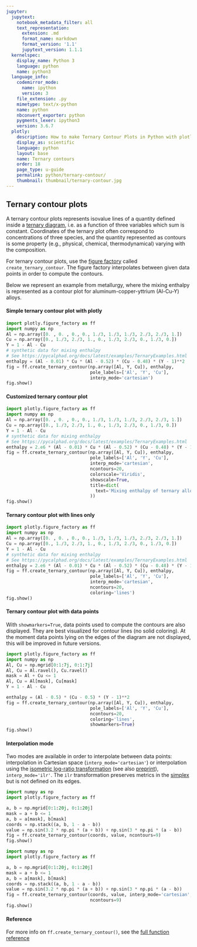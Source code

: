 ```yaml
---
jupyter:
  jupytext:
    notebook_metadata_filter: all
    text_representation:
      extension: .md
      format_name: markdown
      format_version: '1.1'
      jupytext_version: 1.1.1
  kernelspec:
    display_name: Python 3
    language: python
    name: python3
  language_info:
    codemirror_mode:
      name: ipython
      version: 3
    file_extension: .py
    mimetype: text/x-python
    name: python
    nbconvert_exporter: python
    pygments_lexer: ipython3
    version: 3.6.7
  plotly:
    description: How to make Ternary Contour Plots in Python with plotly
    display_as: scientific
    language: python
    layout: base
    name: Ternary contours
    order: 18
    page_type: u-guide
    permalink: python/ternary-contour/
    thumbnail: thumbnail/ternary-contour.jpg
---
```


## Ternary contour plots


A ternary contour plots represents isovalue lines of a quantity defined inside a [ternary diagram](https://en.wikipedia.org/wiki/Ternary_plot), i.e. as a function of three variables which sum is constant. Coordinates of the ternary plot often correspond to concentrations of three species, and the quantity represented as contours is some property (e.g., physical, chemical, thermodynamical) varying with the composition.

For ternary contour plots, use the [figure factory](figure-factories.md) called ``create_ternary_contour``. The figure factory interpolates between given data points in order to compute the contours.

Below we represent an example from metallurgy, where the mixing enthalpy is represented as a contour plot for aluminum-copper-yttrium (Al-Cu-Y) alloys.

#### Simple ternary contour plot with plotly

```python
import plotly.figure_factory as ff
import numpy as np
Al = np.array([0. , 0. , 0., 0., 1./3, 1./3, 1./3, 2./3, 2./3, 1.])
Cu = np.array([0., 1./3, 2./3, 1., 0., 1./3, 2./3, 0., 1./3, 0.])
Y = 1 - Al - Cu
# synthetic data for mixing enthalpy
# See https://pycalphad.org/docs/latest/examples/TernaryExamples.html
enthalpy = (Al - 0.01) * Cu * (Al - 0.52) * (Cu - 0.48) * (Y - 1)**2
fig = ff.create_ternary_contour(np.array([Al, Y, Cu]), enthalpy,
                                pole_labels=['Al', 'Y', 'Cu'],
                                interp_mode='cartesian')
fig.show()
```

#### Customized ternary contour plot

```python
import plotly.figure_factory as ff
import numpy as np
Al = np.array([0. , 0. , 0., 0., 1./3, 1./3, 1./3, 2./3, 2./3, 1.])
Cu = np.array([0., 1./3, 2./3, 1., 0., 1./3, 2./3, 0., 1./3, 0.])
Y = 1 - Al - Cu
# synthetic data for mixing enthalpy
# See https://pycalphad.org/docs/latest/examples/TernaryExamples.html
enthalpy = 2.e6 * (Al - 0.01) * Cu * (Al - 0.52) * (Cu - 0.48) * (Y - 1)**2 - 5000
fig = ff.create_ternary_contour(np.array([Al, Y, Cu]), enthalpy,
                                pole_labels=['Al', 'Y', 'Cu'],
                                interp_mode='cartesian',
                                ncontours=20,
                                colorscale='Viridis',
                                showscale=True,
                                title=dict(
                                  text='Mixing enthalpy of ternary alloy'
                                ))
fig.show()
```

#### Ternary contour plot with lines only

```python
import plotly.figure_factory as ff
import numpy as np
Al = np.array([0. , 0. , 0., 0., 1./3, 1./3, 1./3, 2./3, 2./3, 1.])
Cu = np.array([0., 1./3, 2./3, 1., 0., 1./3, 2./3, 0., 1./3, 0.])
Y = 1 - Al - Cu
# synthetic data for mixing enthalpy
# See https://pycalphad.org/docs/latest/examples/TernaryExamples.html
enthalpy = 2.e6 * (Al - 0.01) * Cu * (Al - 0.52) * (Cu - 0.48) * (Y - 1)**2 - 5000
fig = ff.create_ternary_contour(np.array([Al, Y, Cu]), enthalpy,
                                pole_labels=['Al', 'Y', 'Cu'],
                                interp_mode='cartesian',
                                ncontours=20,
                                coloring='lines')
fig.show()
```

#### Ternary contour plot with data points

With `showmarkers=True`, data points used to compute the contours are also displayed. They are best visualized for contour lines (no solid coloring). At the moment data points lying on the edges of the diagram are not displayed, this will be improved in future versions.

```python
import plotly.figure_factory as ff
import numpy as np
Al, Cu = np.mgrid[0:1:7j, 0:1:7j]
Al, Cu = Al.ravel(), Cu.ravel()
mask = Al + Cu <= 1
Al, Cu = Al[mask], Cu[mask]
Y = 1 - Al - Cu

enthalpy = (Al - 0.5) * (Cu - 0.5) * (Y - 1)**2
fig = ff.create_ternary_contour(np.array([Al, Y, Cu]), enthalpy,
                                pole_labels=['Al', 'Y', 'Cu'],
                                ncontours=20,
                                coloring='lines',
                                showmarkers=True)
fig.show()
```

#### Interpolation mode

Two modes are available in order to interpolate between data points: interpolation in Cartesian space (`interp_mode='cartesian'`) or interpolation using the [isometric log-ratio transformation](https://link.springer.com/article/10.1023/A:1023818214614) (see also [preprint](https://www.researchgate.net/profile/Leon_Parent2/post/What_is_the_best_approach_for_diagnosing_nutrient_disorders_and_formulating_fertilizer_recommendations/attachment/59d62a69c49f478072e9cf3f/AS%3A272541220835360%401441990298625/download/Egozcue+et+al+2003.pdf)),  `interp_mode='ilr'`. The `ilr` transformation preserves metrics in the [simplex](https://en.wikipedia.org/wiki/Simplex) but is not defined on its edges.

```python
import numpy as np
import plotly.figure_factory as ff

a, b = np.mgrid[0:1:20j, 0:1:20j]
mask = a + b <= 1
a, b = a[mask], b[mask]
coords = np.stack((a, b, 1 - a - b))
value = np.sin(3.2 * np.pi * (a + b)) + np.sin(3 * np.pi * (a - b))
fig = ff.create_ternary_contour(coords, value, ncontours=9)
fig.show()
```

```python
import numpy as np
import plotly.figure_factory as ff

a, b = np.mgrid[0:1:20j, 0:1:20j]
mask = a + b <= 1
a, b = a[mask], b[mask]
coords = np.stack((a, b, 1 - a - b))
value = np.sin(3.2 * np.pi * (a + b)) + np.sin(3 * np.pi * (a - b))
fig = ff.create_ternary_contour(coords, value, interp_mode='cartesian',
                                ncontours=9)
fig.show()
```

#### Reference

For more info on `ff.create_ternary_contour()`, see the [full function reference](https://plotly.com/python-api-reference/generated/plotly.figure_factory.create_ternary_contour.html)